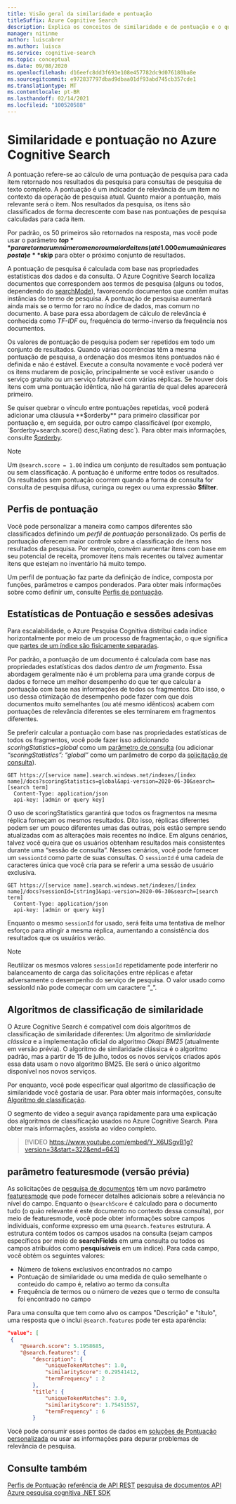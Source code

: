 ```yaml
---
title: Visão geral da similaridade e pontuação
titleSuffix: Azure Cognitive Search
description: Explica os conceitos de similaridade e de pontuação e o que um desenvolvedor pode fazer para personalizar o resultado da pontuação.
manager: nitinme
author: luiscabrer
ms.author: luisca
ms.service: cognitive-search
ms.topic: conceptual
ms.date: 09/08/2020
ms.openlocfilehash: d16eefc8dd3f693e108e457782dc9d076180ba8e
ms.sourcegitcommit: e972837797dbad9dbaa01df93abd745cb357cde1
ms.translationtype: MT
ms.contentlocale: pt-BR
ms.lasthandoff: 02/14/2021
ms.locfileid: "100520588"
---
```

# <a name="similarity-and-scoring-in-azure-cognitive-search"></a>Similaridade e pontuação no Azure Cognitive Search

A pontuação refere-se ao cálculo de uma pontuação de pesquisa para cada item retornado nos resultados da pesquisa para consultas de pesquisa de texto completo. A pontuação é um indicador de relevância de um item no contexto da operação de pesquisa atual. Quanto maior a pontuação, mais relevante será o item. Nos resultados da pesquisa, os itens são classificados de forma decrescente com base nas pontuações de pesquisa calculadas para cada item. 

Por padrão, os 50 primeiros são retornados na resposta, mas você pode usar o parâmetro **$top** para retornar um número menor ou maior de itens (até 1.000 em uma única resposta) e **$skip** para obter o próximo conjunto de resultados.

A pontuação de pesquisa é calculada com base nas propriedades estatísticas dos dados e da consulta. O Azure Cognitive Search localiza documentos que correspondem aos termos de pesquisa (alguns ou todos, dependendo do [searchMode](/rest/api/searchservice/search-documents#query-parameters)), favorecendo documentos que contêm muitas instâncias do termo de pesquisa. A pontuação de pesquisa aumentará ainda mais se o termo for raro no índice de dados, mas comum no documento. A base para essa abordagem de cálculo de relevância é conhecida como *TF-IDF* ou, frequência do termo-inverso da frequência nos documentos.

Os valores de pontuação de pesquisa podem ser repetidos em todo um conjunto de resultados. Quando várias ocorrências têm a mesma pontuação de pesquisa, a ordenação dos mesmos itens pontuados não é definida e não é estável. Execute a consulta novamente e você poderá ver os itens mudarem de posição, principalmente se você estiver usando o serviço gratuito ou um serviço faturável com várias réplicas. Se houver dois itens com uma pontuação idêntica, não há garantia de qual deles aparecerá primeiro.

Se quiser quebrar o vínculo entre pontuações repetidas, você poderá adicionar uma cláusula **$orderby** para primeiro classificar por pontuação e, em seguida, por outro campo classificável (por exemplo, `$orderby=search.score() desc,Rating desc`). Para obter mais informações, consulte [$orderby](./search-query-odata-orderby.md).

> [!NOTE]
> Um `@search.score = 1.00` indica um conjunto de resultados sem pontuação ou sem classificação. A pontuação é uniforme entre todos os resultados. Os resultados sem pontuação ocorrem quando a forma de consulta for consulta de pesquisa difusa, curinga ou regex ou uma expressão **$filter**. 

## <a name="scoring-profiles"></a>Perfis de pontuação

Você pode personalizar a maneira como campos diferentes são classificados definindo um *perfil de pontuação* personalizado. Os perfis de pontuação oferecem maior controle sobre a classificação de itens nos resultados da pesquisa. Por exemplo, convém aumentar itens com base em seu potencial de receita, promover itens mais recentes ou talvez aumentar itens que estejam no inventário há muito tempo. 

Um perfil de pontuação faz parte da definição de índice, composta por funções, parâmetros e campos ponderados. Para obter mais informações sobre como definir um, consulte [Perfis de pontuação](index-add-scoring-profiles.md).

<a name="scoring-statistics"></a>

## <a name="scoring-statistics-and-sticky-sessions"></a>Estatísticas de Pontuação e sessões adesivas

Para escalabilidade, o Azure Pesquisa Cognitiva distribui cada índice horizontalmente por meio de um processo de fragmentação, o que significa que [partes de um índice são fisicamente separadas](search-capacity-planning.md#concepts-search-units-replicas-partitions-shards).

Por padrão, a pontuação de um documento é calculada com base nas propriedades estatísticas dos dados *dentro de um fragmento*. Essa abordagem geralmente não é um problema para uma grande corpus de dados e fornece um melhor desempenho do que ter que calcular a pontuação com base nas informações de todos os fragmentos. Dito isso, o uso dessa otimização de desempenho pode fazer com que dois documentos muito semelhantes (ou até mesmo idênticos) acabem com pontuações de relevância diferentes se eles terminarem em fragmentos diferentes.

Se preferir calcular a pontuação com base nas propriedades estatísticas de todos os fragmentos, você pode fazer isso adicionando *scoringStatistics=global* como um [parâmetro de consulta](/rest/api/searchservice/search-documents) (ou adicionar *“scoringStatistics”: “global”* como um parâmetro de corpo da [solicitação de consulta](/rest/api/searchservice/search-documents)).

```http
GET https://[service name].search.windows.net/indexes/[index name]/docs?scoringStatistics=global&api-version=2020-06-30&search=[search term]
  Content-Type: application/json
  api-key: [admin or query key]  
```
O uso de scoringStatistics garantirá que todos os fragmentos na mesma réplica forneçam os mesmos resultados. Dito isso, réplicas diferentes podem ser um pouco diferentes umas das outras, pois estão sempre sendo atualizadas com as alterações mais recentes no índice. Em alguns cenários, talvez você queira que os usuários obtenham resultados mais consistentes durante uma “sessão de consulta”. Nesses cenários, você pode fornecer um `sessionId` como parte de suas consultas. O `sessionId` é uma cadeia de caracteres única que você cria para se referir a uma sessão de usuário exclusiva.

```http
GET https://[service name].search.windows.net/indexes/[index name]/docs?sessionId=[string]&api-version=2020-06-30&search=[search term]
  Content-Type: application/json
  api-key: [admin or query key]  
```
Enquanto o mesmo `sessionId` for usado, será feita uma tentativa de melhor esforço para atingir a mesma réplica, aumentando a consistência dos resultados que os usuários verão. 

> [!NOTE]
> Reutilizar os mesmos valores `sessionId` repetidamente pode interferir no balanceamento de carga das solicitações entre réplicas e afetar adversamente o desempenho do serviço de pesquisa. O valor usado como sessionId não pode começar com um caractere “_”.

## <a name="similarity-ranking-algorithms"></a>Algoritmos de classificação de similaridade

O Azure Cognitive Search é compatível com dois algoritmos de classificação de similaridade diferentes: Um algoritmo de *similaridade clássica* e a implementação oficial do algoritmo *Okapi BM25* (atualmente em versão prévia). O algoritmo de similaridade clássica é o algoritmo padrão, mas a partir de 15 de julho, todos os novos serviços criados após essa data usam o novo algoritmo BM25. Ele será o único algoritmo disponível nos novos serviços.

Por enquanto, você pode especificar qual algoritmo de classificação de similaridade você gostaria de usar. Para obter mais informações, consulte [Algoritmo de classificação](index-ranking-similarity.md).

O segmento de vídeo a seguir avança rapidamente para uma explicação dos algoritmos de classificação usados no Azure Cognitive Search. Para obter mais informações, assista ao vídeo completo.

> [!VIDEO https://www.youtube.com/embed/Y_X6USgvB1g?version=3&start=322&end=643]

<a name="featuresMode-param"></a>

## <a name="featuresmode-parameter-preview"></a>parâmetro featuresmode (versão prévia)

As solicitações de [pesquisa de documentos](/rest/api/searchservice/preview-api/search-documents) têm um novo parâmetro [featuresmode](/rest/api/searchservice/preview-api/search-documents#featuresmode) que pode fornecer detalhes adicionais sobre a relevância no nível do campo. Enquanto o `@searchScore` é calculado para o documento tudo (o quão relevante é este documento no contexto dessa consulta), por meio de featuresmode, você pode obter informações sobre campos individuais, conforme expresso em uma `@search.features` estrutura. A estrutura contém todos os campos usados na consulta (sejam campos específicos por meio de **searchFields** em uma consulta ou todos os campos atribuídos como **pesquisáveis** em um índice). Para cada campo, você obtém os seguintes valores:

+ Número de tokens exclusivos encontrados no campo
+ Pontuação de similaridade ou uma medida de quão semelhante o conteúdo do campo é, relativo ao termo da consulta
+ Frequência de termos ou o número de vezes que o termo de consulta foi encontrado no campo

Para uma consulta que tem como alvo os campos "Descrição" e "título", uma resposta que o inclui `@search.features` pode ter esta aparência:

```json
"value": [
 {
    "@search.score": 5.1958685,
    "@search.features": {
        "description": {
            "uniqueTokenMatches": 1.0,
            "similarityScore": 0.29541412,
            "termFrequency" : 2
        },
        "title": {
            "uniqueTokenMatches": 3.0,
            "similarityScore": 1.75451557,
            "termFrequency" : 6
        }
```

Você pode consumir esses pontos de dados em [soluções de Pontuação personalizada](https://github.com/Azure-Samples/search-ranking-tutorial) ou usar as informações para depurar problemas de relevância de pesquisa.


## <a name="see-also"></a>Consulte também

 [Perfis de Pontuação](index-add-scoring-profiles.md) [referência de API REST](/rest/api/searchservice/) [pesquisa de documentos API](/rest/api/searchservice/search-documents) [Azure pesquisa cognitiva .NET SDK](/dotnet/api/overview/azure/search)